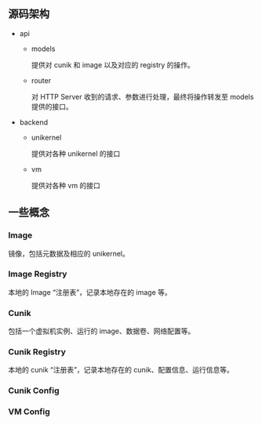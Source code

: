 ## 源码架构

* api

  * models

    提供对 cunik 和 image 以及对应的 registry 的操作。

  * router

    对 HTTP Server 收到的请求、参数进行处理，最终将操作转发至 models 提供的接口。

* backend

  * unikernel

    提供对各种 unikernel 的接口

  * vm

    提供对各种 vm 的接口

## 一些概念

### Image

镜像，包括元数据及相应的 unikernel。

### Image Registry

本地的 Image “注册表”，记录本地存在的 image 等。

### Cunik

包括一个虚拟机实例、运行的 image、数据卷、网络配置等。

### Cunik Registry

本地的 cunik “注册表”，记录本地存在的 cunik、配置信息、运行信息等。

### Cunik Config

### VM Config
